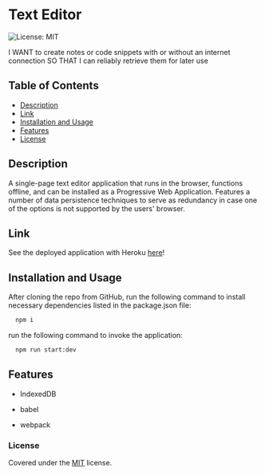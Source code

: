 # Text Editor

![License: MIT](https://img.shields.io/badge/License-MIT-yellow.svg)

I WANT to create notes or code snippets with or without an internet connection
SO THAT I can reliably retrieve them for later use

## Table of Contents

- [Description](#description)
- [Link](#link)
- [Installation and Usage](#installation-and-usage)
- [Features](#features)
- [License](#license)

## Description

A single-page text editor application that runs in the browser, functions offline, and can be installed as a Progressive Web Application. Features a number of data persistence techniques to serve as redundancy in case one of the options is not supported by the users' browser.

## Link

See the deployed application with Heroku [here](https://text-editor-briggs.herokuapp.com/)!

## Installation and Usage
After cloning the repo from GitHub, run the following command to install necessary dependencies listed in the package.json file:
``` md
  npm i
```

run the following command to invoke the application:
``` md
  npm run start:dev
```

## Features

* IndexedDB

* babel

* webpack

### License

Covered under the [MIT](license.txt) license.
